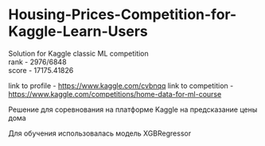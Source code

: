 # Housing-Prices-Competition-for-Kaggle-Learn-Users
Solution for Kaggle classic ML competition  \
rank - 2976/6848 \
score - 17175.41826

link to profile - https://www.kaggle.com/cvbnqq
link to competition - https://www.kaggle.com/competitions/home-data-for-ml-course

Решение для соревнования на платформе Kaggle на предсказание цены дома

Для обучения использовалась модель XGBRegressor
